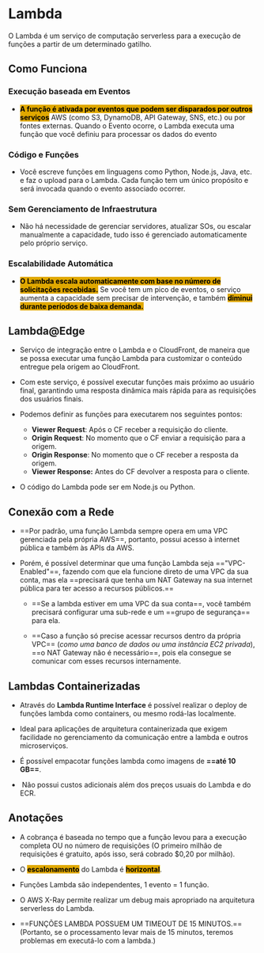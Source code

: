 # Lambda
O Lambda é um serviço de computação serverless para a execução de funções a partir de um determinado gatilho.

## Como Funciona
### Execução baseada em Eventos
- <span style="background-color: #e0a800; color: black;font-weight:bold">A função é ativada por eventos que podem ser disparados por outros serviços</span> AWS (como S3, DynamoDB, API Gateway, SNS, etc.) ou por fontes externas. Quando o Evento ocorre, o Lambda executa uma função que você definiu para processar os dados do evento

### Código e Funções
- Você escreve funções em linguagens como Python, Node.js, Java, etc. e faz o upload para o Lambda. Cada função tem um único propósito e será invocada quando o evento associado ocorrer.

### Sem Gerenciamento de Infraestrutura
- Não há necessidade de gerenciar servidores, atualizar SOs, ou escalar manualmente a capacidade, tudo isso é gerenciado automaticamente pelo próprio serviço.

### Escalabilidade Automática
- <span style="background-color: #e0a800; color: black;font-weight:bold">O Lambda escala automaticamente com base no número de solicitações recebidas.</span> Se você tem um pico de eventos, o serviço aumenta a capacidade sem precisar de intervenção, e também <span style="background-color: #e0a800; color: black;font-weight:bold">diminui durante períodos de baixa demanda.</span>


## Lambda@Edge
- Serviço de integração entre o Lambda e o CloudFront, de maneira que se possa executar uma função Lambda para customizar o conteúdo entregue pela origem ao CloudFront.

- Com este serviço, é possível executar funções mais próximo ao usuário final, garantindo uma resposta dinâmica mais rápida para as requisições dos usuários finais.

- Podemos definir as funções para executarem nos seguintes pontos:
	- **Viewer Request**: Após o CF receber a requisição do cliente.
	- **Origin Request**: No momento que o CF enviar a requisição para a origem.
	- **Origin Response**: No momento que o CF receber a resposta da origem. 
	- **Viewer Response:** Antes do CF devolver a resposta para o cliente.

- O código do Lambda pode ser em Node.js ou Python.

## Conexão com a Rede
- ==Por padrão, uma função Lambda sempre opera em uma VPC gerenciada pela própria AWS==, portanto, possui acesso à internet pública e também às APIs da AWS.

- Porém, é possível determinar que uma função Lambda seja =="VPC-Enabled"==, fazendo com que ela funcione direto de uma VPC da sua conta, mas ela ==precisará que tenha um NAT Gateway na sua internet pública para ter acesso a recursos públicos.==

	- ==Se a lambda estiver em uma VPC da sua conta==, você também precisará configurar uma sub-rede e um ==grupo de segurança== para ela.

	- ==Caso a função só precise acessar recursos dentro da própria VPC== (*como uma banco de dados ou uma instância EC2 privada*), ==o NAT Gateway não é necessário==, pois ela consegue se comunicar com esses recursos internamente.

## Lambdas Containerizadas
- Através do **Lambda Runtime Interface** é possível realizar o deploy de funções lambda como containers, ou mesmo rodá-las localmente.

- Ideal para aplicações de arquitetura containerizada que exigem facilidade no gerenciamento da comunicação entre a lambda e outros microserviços.

- É possível empacotar funções lambda como imagens de **==até 10 GB==**.

-  Não possui custos adicionais além dos preços usuais do Lambda e do ECR.

## Anotações
- A cobrança é baseada no tempo que a função levou para a execução completa OU no número de requisições (O primeiro milhão de requisições é gratuito, após isso, será cobrado $0,20 por milhão).

- O <span style="background-color: #e0a800; color: black;font-weight:bold">escalonamento</span> do Lambda é <span style="background-color: #e0a800; color: black;font-weight:bold"> horizontal</span>.

- Funções Lambda são independentes, 1 evento = 1 função.

- O AWS X-Ray permite realizar um debug mais apropriado na arquitetura serverless do Lambda.

- ==FUNÇÕES LAMBDA POSSUEM UM TIMEOUT DE 15 MINUTOS.== (Portanto, se o processamento levar mais de 15 minutos, teremos problemas em executá-lo com a lambda.)